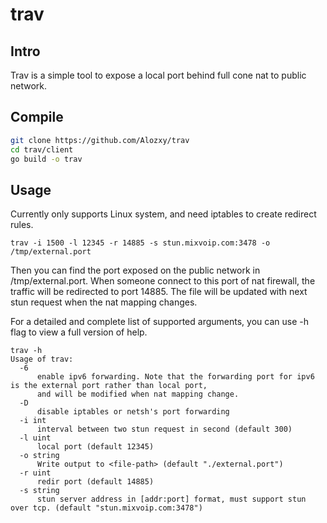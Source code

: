 # trav

## Intro

Trav is a simple tool to expose a local port behind full cone nat to public network.

## Compile

```bash
git clone https://github.com/Alozxy/trav
cd trav/client
go build -o trav
```

## Usage

Currently only supports Linux system, and need iptables to create redirect rules.

```
trav -i 1500 -l 12345 -r 14885 -s stun.mixvoip.com:3478 -o /tmp/external.port
```

Then you can find the port exposed on the public network in /tmp/external.port. When someone connect to this port of nat firewall, the traffic will be redirected to port 14885. The file will be updated with next stun request when the nat mapping changes.


For a detailed and complete list of supported arguments, you can use -h flag to view a full version of help.
```
trav -h                                                                     
Usage of trav:                                                                          
  -6    
      enable ipv6 forwarding. Note that the forwarding port for ipv6 is the external port rather than local port,
      and will be modified when nat mapping change.
  -D
      disable iptables or netsh's port forwarding      
  -i int                                                                                  
      interval between two stun request in second (default 300)                         
  -l uint                                                                                 
      local port (default 12345)  
  -o string
      Write output to <file-path> (default "./external.port")
  -r uint                                                                                 
      redir port (default 14885)                                                        
  -s string                                                                               
      stun server address in [addr:port] format, must support stun over tcp. (default "stun.mixvoip.com:3478") 
```
